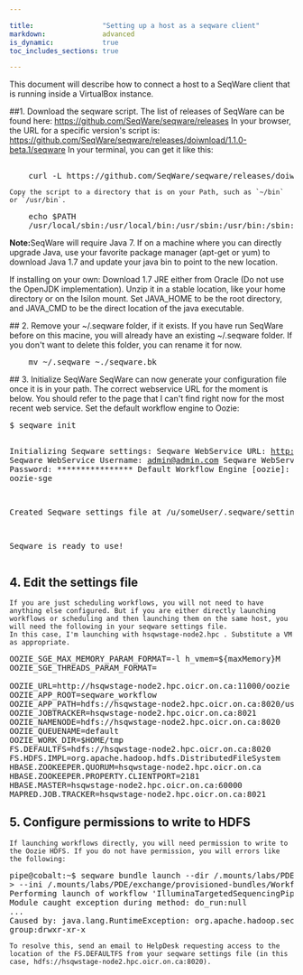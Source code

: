 ```yaml
---

title:                 "Setting up a host as a seqware client"
markdown:              advanced
is_dynamic:            true
toc_includes_sections: true

---
```


This document will describe how to connect a host to a SeqWare client that is running inside a VirtualBox instance.

##1. Download the seqware script.
    The list of releases of SeqWare can be found here: <a href="https://github.com/SeqWare/seqware/releases">https://github.com/SeqWare/seqware/releases</a>
    In your browser, the URL for a specific version's script is: <a href="https://github.com/SeqWare/seqware/releases/download/1.1.0-beta.1/seqware">https://github.com/SeqWare/seqware/releases/doiwnload/1.1.0-beta.1/seqware</a>
    In your terminal, you can get it like this:
<pre>    
    curl -L https://github.com/SeqWare/seqware/releases/doiwnload/1.1.0-beta.1/seqware > seqware
</pre>
    Copy the script to a directory that is on your Path, such as `~/bin` or `/usr/bin`.
<pre>
    echo $PATH
    /usr/local/sbin:/usr/local/bin:/usr/sbin:/usr/bin:/sbin:/bin:/usr/games:/usr/local/games:/usr/lib/jvm/java-7-oracle-cloudera
</pre>
<p class="warning"><strong>Note:</strong>SeqWare will require Java 7. If on a machine where you can directly upgrade Java, use your favorite package manager (apt-get or yum) to download Java 1.7 and update your java bin to point to the new location.

If installing on your own: Download 1.7 JRE either from Oracle (Do not use the OpenJDK implementation). Unzip it in a stable location, like your home directory or on the Isilon mount. Set JAVA_HOME to be the root directory, and JAVA_CMD to be the direct location of the java executable.
</p>
## 2. Remove your ~/.seqware folder, if it exists.
    If you have run SeqWare before on this macine, you will already have an existing ~/.seqware folder. If you don't want to delete this folder, you can rename it for now.
<pre>
    mv ~/.seqware ~./seqware.bk
</pre>
## 3. Initialize SeqWare
    SeqWare can now generate your configuration file once it is in your path. The correct webservice URL for the moment is below. You should refer to the page that I can't find right now for the most recent web service.
    Set the default workflow engine to Oozie:
<pre>
$ seqware init
 
Initializing Seqware settings:
  Seqware WebService URL: http://hsqwstage-www2.hpc.oicr.on.ca:8080/seqware-webservice-1.0.12
  Seqware WebService Username: admin@admin.com
  Seqware WebService Password: ****************
  Default Workflow Engine [oozie]: oozie-sge
 
Created Seqware settings file at /u/someUser/.seqware/settings
 
Seqware is ready to use!
</pre>
## 4. Edit the settings file
	If you are just scheduling workflows, you will not need to have anything else configured. But if you are either directly launching workflows or scheduling and then launching them on the same host, you will need the following in your seqware settings file.
    In this case, I'm launching with hsqwstage-node2.hpc . Substitute a VM as appropriate.
<pre>
OOZIE_SGE_MAX_MEMORY_PARAM_FORMAT=-l h_vmem=${maxMemory}M
OOZIE_SGE_THREADS_PARAM_FORMAT=
 
OOZIE_URL=http://hsqwstage-node2.hpc.oicr.on.ca:11000/oozie
OOZIE_APP_ROOT=seqware_workflow
OOZIE_APP_PATH=hdfs://hsqwstage-node2.hpc.oicr.on.ca:8020/user/mtaschuk/
OOZIE_JOBTRACKER=hsqwstage-node2.hpc.oicr.on.ca:8021
OOZIE_NAMENODE=hdfs://hsqwstage-node2.hpc.oicr.on.ca:8020
OOZIE_QUEUENAME=default
OOZIE_WORK_DIR=$HOME/tmp
FS.DEFAULTFS=hdfs://hsqwstage-node2.hpc.oicr.on.ca:8020
FS.HDFS.IMPL=org.apache.hadoop.hdfs.DistributedFileSystem
HBASE.ZOOKEEPER.QUORUM=hsqwstage-node2.hpc.oicr.on.ca
HBASE.ZOOKEEPER.PROPERTY.CLIENTPORT=2181
HBASE.MASTER=hsqwstage-node2.hpc.oicr.on.ca:60000
MAPRED.JOB.TRACKER=hsqwstage-node2.hpc.oicr.on.ca:8021
</pre>
## 5. Configure permissions to write to HDFS
    If launching workflows directly, you will need permission to write to the Oozie HDFS. If you do not have permission, you will errors like the following:
<pre>
pipe@cobalt:~$ seqware bundle launch --dir /.mounts/labs/PDE/exchange/provisioned-bundles/Workflow_Bundle_IlluminaTargetedSequencingPipeline_1.0_SeqWare_1.0.11 \
> --ini /.mounts/labs/PDE/exchange/provisioned-bundles/Workflow_Bundle_IlluminaTargetedSequencingPipeline_1.0_SeqWare_1.0.11/Workflow_Bundle_IlluminaTargetedSequencingPipeline/1.0/config/workflow.ini,$MY_INI
Performing launch of workflow 'IlluminaTargetedSequencingPipeline' version '1.0'
Module caught exception during method: do_run:null
...
Caused by: java.lang.RuntimeException: org.apache.hadoop.security.AccessControlException: Permission denied: user=pipe, access=WRITE, inode="/user":hdfs:super
group:drwxr-xr-x
</pre>
    To resolve this, send an email to HelpDesk requesting access to the location of the FS.DEFAULTFS from your seqware settings file (in this case, hdfs://hsqwstage-node2.hpc.oicr.on.ca:8020).